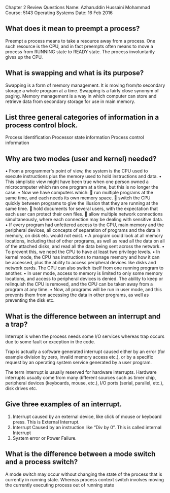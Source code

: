 Chapter 2 Review Questions
Name: Azharuddin Hussaini Mohammad
Course: 5143 Operating Systems
Date: 16 Feb 2016


## What does it mean to preempt a process? 
Preempt a process means to take a resource away from a process. One such resource is the CPU, and in fact preempts often means to move a process from RUNNING state to READY state. The process involuntarily gives up the CPU. 


## What is swapping and what is its purpose? 
Swapping is a form of memory management. It is moving from/to secondary storage a whole program at a time. Swapping is a fairly close synonym of paging. 
Memory management is a way in which computer can store and retrieve data from secondary storage for use in main memory.

## List three general categories of information in a process control block. 
Process Identification
Processor state information
Process control information

## Why are two modes (user and kernel) needed? 
•	From a programmer's point of view, the system is the CPU used to execute instructions plus the memory used to hold instructions and data. 
•	This simplistic view might have been true when one person owned a microcomputer which ran one program at a time, but this is no longer the case. 
•	Now we have computers which: 
	run multiple programs at the same time, and each needs its own memory space. 
	switch the CPU quickly between programs to give the illusion that they are running at the same time. 
	hold documents for several users, with the expectation that each user can protect their own files. 
	allow multiple network connections simultaneously, where each connection may be dealing with sensitive data. 
•	If every program had unfettered access to the CPU, main memory and the peripheral devices, all concepts of separation of programs and the data in memory, on disk etc. would not exist. 
•	A program could look at all memory locations, including that of other programs, as well as read all the data on all of the attached disks, and read all the data being sent across the network. 
•	To prevent this, we need the CPU to have at least two privilege levels. 
•	In kernel mode, the CPU has instructions to manage memory and how it can be accessed, plus the ability to access peripheral devices like disks and network cards. The CPU can also switch itself from one running program to another. 
•	In user mode, access to memory is limited to only some memory locations, and access to peripheral devices is denied. The ability to keep or relinquish the CPU is removed, and the CPU can be taken away from a program at any time. 
•	Now, all programs will be run in user mode, and this prevents them from accessing the data in other programs, as well as preventing the disk etc.


## What is the difference between an interrupt and a trap?
Interrupt is when the process needs some I/O services whereas trap occurs due to some fault or exception in the code.

Trap is actually a software generated interrupt caused either by an error (for example division by zero, invalid memory access etc.), or by a specific request by an operating system service generated by a user program.

The term Interrupt is usually reserved for hardware interrupts. Hardware interrupts usually come from many different sources such as timer chip, peripheral devices (keyboards, mouse, etc.), I/O ports (serial, parallel, etc.), disk drives etc.


## Give three examples of an interrupt. 

1.	Interrupt caused by an external device, like click of mouse or keyboard press. This is External Interrupt.
2.	Interrupt Caused by an instruction like “Div by 0”. This is called internal Interrupt
3.	System error or Power Failure.


## What is the difference between a mode switch and a process switch?
A mode switch may occur without changing the state of the process that is currently in running state. Whereas process context switch involves moving the currently executing process out of running state
